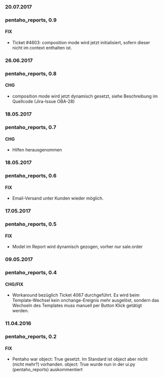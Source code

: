 ### 20.07.2017
### pentaho_reports, 0.9
#### FIX
- Ticket #4603: composition mode wird jetzt initialisiert, sofern dieser nicht im context enthalten ist.

### 26.06.2017
### pentaho_reports, 0.8
#### CHG
- composition mode wird jetzt dynamisch gesetzt, siehe Beschreibung im Quellcode (Jira-Issue OBA-28)

### 18.05.2017
### pentaho_reports, 0.7
#### CHG
- Hilfen herausgenommen

### 18.05.2017
### pentaho_reports, 0.6
#### FIX
- Email-Versand unter Kunden wieder möglich.

### 17.05.2017
### pentaho_reports, 0.5
#### FIX
- Model im Report wird dynamisch gezogen, vorher nur sale.order

### 09.05.2017
### pentaho_reports, 0.4
#### CHG/FIX
-  Workaround bezüglich Ticket 4067 durchgeführt. Es wird beim Template-Wechsel kein onchange-Ereignis mehr ausgelöst, sondern das Wechseln des Templates muss manuell per Button Klick getätigt werden.

### 11.04.2016
### pentaho_reports, 0.2
#### FIX
- Pentaho war object: True gesetzt. Im Standard ist object aber nicht (nicht mehr?) vorhanden. object: True wurde nun in der ui.py (pentaho_reports) auskommentiert